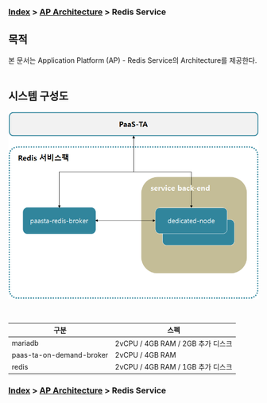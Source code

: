 ### [Index](https://github.com/PaaS-TA/Guide/blob/master/README.md) > [AP Architecture](../README.md) > Redis Service

## 목적
본 문서는 Application Platform (AP) - Redis Service의 Architecture를 제공한다.
<br><br>

## 시스템 구성도



![Redis Service Architecture](image/redis_architecture.png)

<br>

| 구분  | 스펙 |
|-------|-----|
| mariadb | 2vCPU / 4GB RAM / 2GB 추가 디스크 |
| paas-ta-on-demand-broker | 2vCPU / 4GB RAM |
| redis | 2vCPU / 4GB RAM / 1GB 추가 디스크 |



### [Index](https://github.com/PaaS-TA/Guide/blob/master/README.md) > [AP Architecture](../README.md) > Redis Service
